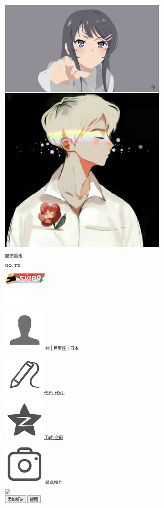 <!DOCTYPE html>
<html lang="zh">

<head>
    <meta charset="UTF-8">
    <meta name="viewport" content="width=device-width, initial-scale=1.0">
    <title>欢迎来到个人主页</title>
    <link rel="stylesheet" href="css/style.css">
    <link rel="icon" href="index_1.html">
    <audio src="etc/See You Again - Wiz Khalifa、Charlie Puth.mp3" id="audio"></audio>
</head>

<body>
    <div class="container">
        <div class="user-form">
            <div class="bg-user">
                <div class="top"><img src="yyds.png"></div>
                <div class="circle"><img src="头像.png"></div>
                <p class="user-title">黯伤墨浩</p>
                <p class="user-qq">QQ: 110</p>
                <div class="idcard"><img src="images/svip.png"></div>
                <div class="zan"><img src="images/zan.png"></div>
                <p class="sign-text"><img src="images/person.jpeg">&nbsp;神&nbsp;|&nbsp;巨蟹座&nbsp;|&nbsp;日本&nbsp;</p>
                <p class="sign-text"><img src="images/sign.jpeg"><a href="https://mohao99.coding.net/public/">代码-</a><a href="https://www.csdn.net/">代码-</a></p>
                <p class="sign-text"><img src="images/qzone.jpeg"><a href="http://www.h539251932.ys168.com/">&nbsp;Ta的空间</a></p>
                <p class="sign-text"><img src="images/camera.jpeg">&nbsp;精选照片</p>
                <div class="border-img"><img src="images/1.gif"></div>
                <button class="btn-blue" onclick="window.open('tencent://message/?uin=2829322667&Menu=yes')">添加好友</button>
                <button class="btn-music" id="tz">提醒</button>
            </div>
        </div>
    </div>
    <script src="js/jquery-1.11.0.min.js"></script>
    <script src="js/sweetalert.min.js"> </script>
    <script src="js/main.js"></script>
</body>

</html>
